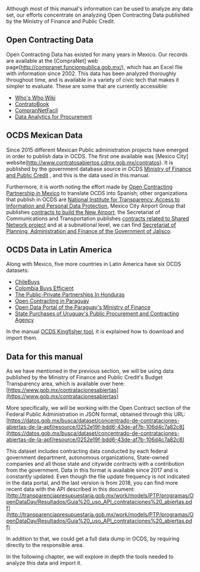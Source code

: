 Although most of this manual's information can be used to analyze any data set, our efforts concentrate on analyzing Open Contracting Data published by the Ministry of Finance and Public Credit.

## Open Contracting Data
Open Contracting Data has existed for many years in Mexico. Our records are available at the [CompraNet] web page(http://compranet.funcionpublica.gob.mx/), which has an Excel file with information since 2002. This data has been analyzed thoroughly throughout time, and is available in a variety of civic tech that makes it simpler to evaluate. These are some that are currently accessible:
* [Who's Who Wiki](https://www.quienesquien.wiki)
* [ContratoBook](http://contratobook.org/#/contratos)
* [CompranNetFacil](http://compranetfacil.com/)
* [Data Analytics for Procurement](http://mexico.procurement-analytics.org/#/analysis/summary)

## OCDS Mexican Data
Since 2015 different Mexican Public administration projects have emerged in order to publish data in OCDS. The first one available was [Mexico City] website(http://www.contratosabiertos.cdmx.gob.mx/contratos). It is published by the government database source in OCDS [Ministry of Finance and Public Credit](https://www.gob.mx/contratacionesabiertas/home) , and this is the data used in this manual.

Furthermore, it is worth noting the effort made by [Open Contracting Partnership in Mexico](https://www.contratacionesabiertas.mx/) to translate OCDS into Spanish; other organizations that publish in OCDS are [National Institute for Transparency, Access to Information and Personal Data Protection](http://contratacionesabiertas.inai.org.mx), Mexico City Airport Group that publishes [contracts to build the New Airport](https://datos.gob.mx/nuevoaeropuerto/), the Secretariat of Communications and Transportation publishes [contracts related to Shared Network project](https://datos.gob.mx/redcompartida/) and at a subnational level, we can find [Secretariat of Planning, Administration and Finance of the Government of Jalisco](https://contratacionesabiertas.jalisco.gob.mx/contratosabiertos/). 

## OCDS Data in Latin America

Along with Mexico, five more countries in Latin America have six OCDS datasets:
* [ChileBuys](http://www.chilecompra.cl/)
* [Colombia Buys Efficient](https://www.colombiacompra.gov.co/transparencia/gestion-documental/datos-abiertos)
* [The Public-Private Partnerships In Honduras](http://app.sisocs.org/index.php?r=Ciudadano/index)
* [Open Contracting in Paraguay](https://www.contrataciones.gov.py/datos/api/v2/#!/ocds) 
* [Open Data Portal of the Paraguay's Ministry of Finance](https://datos.hacienda.gov.py/)
* [State Purchases of Uruguay's Public Procurement and Contracting Agency](https://www.comprasestatales.gub.uy/inicio/datos-abiertos/)

In the manual [OCDS Kingfisher tool](https://ocdskingfisher.readthedocs.io/en/master/index.html), it is explained how to download and import them.

## Data for this manual
As we have mentioned in the previous section, we will be using data published by the Ministry of Finance and Public Credit's Budget Transparency area, which is available over here: [https://www.gob.mx/contratacionesabiertas](https://www.gob.mx/contratacionesabiertas)

More specifically, we will be working with the Open Contract section of the Federal Public Administration in JSON format, obtained through this URL: [https://datos.gob.mx/busca/dataset/concentrado-de-contrataciones-abiertas-de-la-apf/resource/0252e19f-bdd6-43de-af7b-106d4c7a82c8](https://datos.gob.mx/busca/dataset/concentrado-de-contrataciones-abiertas-de-la-apf/resource/0252e19f-bdd6-43de-af7b-106d4c7a82c8)

This dataset includes contracting data conducted by each federal government department, autonomous organizations, State-owned companies and all those state and citywide contracts with a contribution from the government. Data in this format is available since 2017 and is constantly updated. Even though the file update frequency is not indicated in the data portal, and the last version is from 2018, you can find more recent data with the API described in this document: [http://transparenciapresupuestaria.gob.mx/work/models/PTP/programas/OpenDataDay/Resultados/Guia%20_uso_API_contrataciones%20_abiertas.pdf](http://transparenciapresupuestaria.gob.mx/work/models/PTP/programas/OpenDataDay/Resultados/Guia%20_uso_API_contrataciones%20_abiertas.pdf)

In addition to that, we could get a full data dump in OCDS, by requiring directly to the responsible area.

In the following chapter, we will explore in depth the tools needed to analyze this data and import it.
